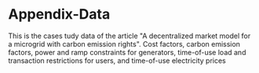 # Appendix-Data
This is the cases tudy data of the article "A decentralized market model for a microgrid with carbon emission rights".
Cost factors, carbon emission factors, power and ramp constraints for generators, time-of-use load and transaction restrictions for users, and time-of-use electricity prices
